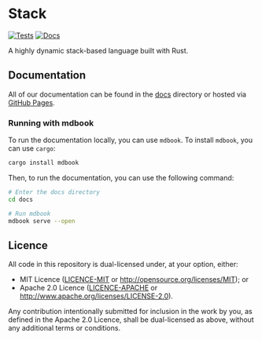# Stack

[![Tests](https://github.com/Vandesm14/stack/actions/workflows/tests.yml/badge.svg)](https://github.com/Vandesm14/stack/actions/workflows/tests.yml)
[![Docs](https://github.com/Vandesm14/stack/actions/workflows/deploy_book.yml/badge.svg?branch=main)](https://vandesm14.github.io/stack/)

A highly dynamic stack-based language built with Rust.

## Documentation

All of our documentation can be found in the [docs](./docs) directory or hosted via [GitHub Pages](https://vandesm14.github.io/stack/).

### Running with mdbook

To run the documentation locally, you can use `mdbook`. To install `mdbook`, you can use `cargo`:

```sh
cargo install mdbook
```

Then, to run the documentation, you can use the following command:

```sh
# Enter the docs directory
cd docs

# Run mdbook
mdbook serve --open
```

## Licence

All code in this repository is dual-licensed under, at your option, either:

- MIT Licence ([LICENCE-MIT](./LICENCE-MIT) or http://opensource.org/licenses/MIT); or
- Apache 2.0 Licence ([LICENCE-APACHE](./LICENCE-APACHE) or http://www.apache.org/licenses/LICENSE-2.0).

Any contribution intentionally submitted for inclusion in the work by you, as defined in the Apache 2.0 Licence, shall be dual-licensed as above, without any additional terms or conditions.
